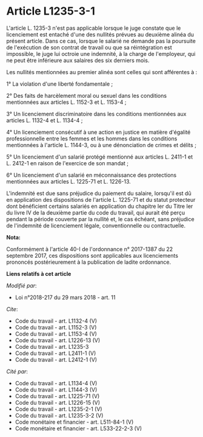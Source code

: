 # Article L1235-3-1

L'article L. 1235-3 n'est pas applicable lorsque le juge constate que le licenciement est entaché d'une des nullités prévues
au deuxième alinéa du présent article. Dans ce cas, lorsque le salarié ne demande pas la poursuite de l'exécution de son
contrat de travail ou que sa réintégration est impossible, le juge lui octroie une indemnité, à la charge de l'employeur, qui
ne peut être inférieure aux salaires des six derniers mois. 

Les nullités mentionnées au premier alinéa sont celles qui sont afférentes à : 

1° La violation d'une liberté fondamentale ; 

2° Des faits de harcèlement moral ou sexuel dans les conditions mentionnées aux articles L. 1152-3 et L. 1153-4 ; 

3° Un licenciement discriminatoire dans les conditions mentionnées aux articles L. 1132-4 et L. 1134-4 ; 

4° Un licenciement consécutif à une action en justice en matière d'égalité professionnelle entre les femmes et les hommes
dans les conditions mentionnées à l'article L. 1144-3, ou à une dénonciation de crimes et délits ; 

5° Un licenciement d'un salarié protégé mentionné aux articles L. 2411-1 et L. 2412-1 en raison de l'exercice de son
mandat ; 

6° Un licenciement d'un salarié en méconnaissance des protections mentionnées aux articles L. 1225-71 et L. 1226-13. 

L'indemnité est due sans préjudice du paiement du salaire, lorsqu'il est dû en application des dispositions de l'article L.
1225-71 et du statut protecteur dont bénéficient certains salariés en application du chapitre Ier du Titre Ier du livre IV de
la deuxième partie du code du travail, qui aurait été perçu pendant la période couverte par la nullité et, le cas échéant,
sans préjudice de l'indemnité de licenciement légale, conventionnelle ou contractuelle.

**Nota:**

Conformément à l'article 40-I de l'ordonnance n° 2017-1387 du 22 septembre 2017, ces dispositions sont applicables aux
licenciements prononcés postérieurement à la publication de ladite ordonnance.

**Liens relatifs à cet article**

_Modifié par_:

  - Loi n°2018-217 du 29 mars 2018 - art. 11

_Cite_:

  - Code du travail - art. L1132-4 (V)
  - Code du travail - art. L1152-3 (V)
  - Code du travail - art. L1153-4 (V)
  - Code du travail - art. L1226-13 (V)
  - Code du travail - art. L1235-3
  - Code du travail - art. L2411-1 (V)
  - Code du travail - art. L2412-1 (V)

_Cité par_:

  - Code du travail - art. L1134-4 (V)
  - Code du travail - art. L1144-3 (V)
  - Code du travail - art. L1225-71 (V)
  - Code du travail - art. L1226-15 (V)
  - Code du travail - art. L1235-2-1 (V)
  - Code du travail - art. L1235-3-2 (V)
  - Code monétaire et financier - art. L511-84-1 (V)
  - Code monétaire et financier - art. L533-22-2-3 (V)
